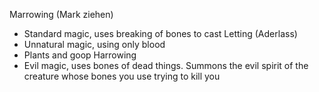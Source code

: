 Marrowing (Mark ziehen)
- Standard magic, uses breaking of bones to cast
Letting (Aderlass)
- Unnatural magic, using only blood
- Plants and goop
Harrowing
- Evil magic, uses bones of dead things. Summons the evil spirit of the creature whose bones you use trying to kill you